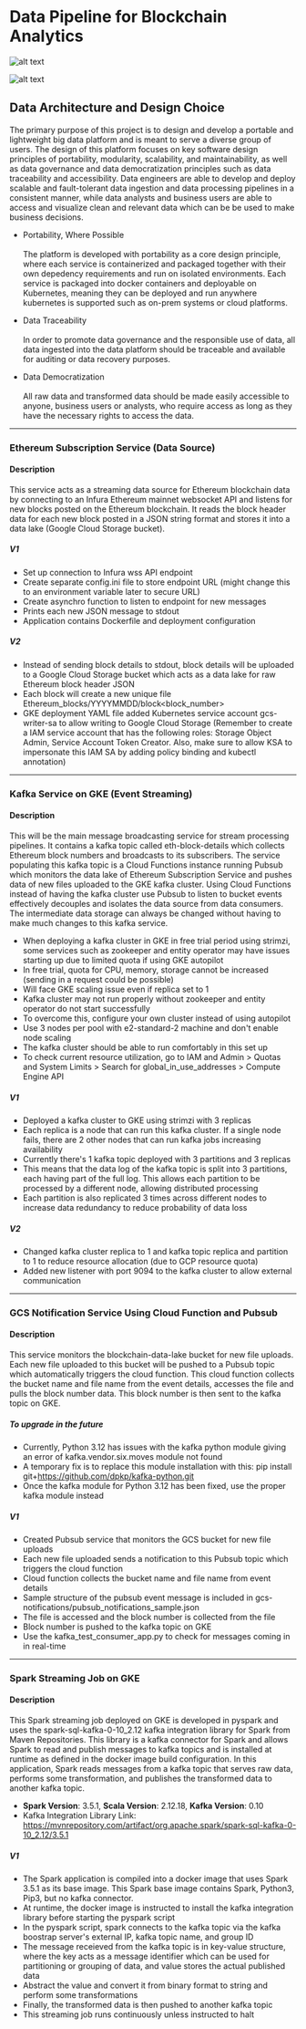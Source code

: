 # Data Pipeline for Blockchain Analytics

![alt text](https://github.com/gyhzz/GCP-Blockchain-Analysis-Pipeline/blob/main/images/data_architecture_2.png?raw=true)

![alt text](https://github.com/gyhzz/GCP-Blockchain-Analysis-Pipeline/blob/main/images/data_architecture_flow.png?raw=true)

## Data Architecture and Design Choice
The primary purpose of this project is to design and develop a portable and lightweight big data platform and is meant to serve a diverse group of users. The design of this platform focuses on key software design principles of portability, modularity, scalability, and maintainability, as well as data governance and data democratization principles such as data traceability and accessibility. Data engineers are able to develop and deploy scalable and fault-tolerant data ingestion and data processing pipelines in a consistent manner, while data analysts and business users are able to access and visualize clean and relevant data which can be be used to make business decisions.

- Portability, Where Possible\
\
The platform is developed with portability as a core design principle, where each service is containerized and packaged together with their own depedency requirements and run on isolated environments. Each service is packaged into docker containers and deployable on Kubernetes, meaning they can be deployed and run anywhere kubernetes is supported such as on-prem systems or cloud platforms. 

- Data Traceability\
\
In order to promote data governance and the responsible use of data, all data ingested into the data platform should be traceable and available for auditing or data recovery purposes.

- Data Democratization\
\
All raw data and transformed data should be made easily accessible to anyone, business users or analysts, who require access as long as they have the necessary rights to access the data.
 
___

### Ethereum Subscription Service (Data Source)

#### Description
This service acts as a streaming data source for Ethereum blockchain data by connecting to an Infura Ethereum mainnet websocket API and listens for new blocks posted on the Ethereum blockchain. It reads the block header data for each new block posted in a JSON string format and stores it into a data lake (Google Cloud Storage bucket).

##### V1 
- Set up connection to Infura wss API endpoint
- Create separate config.ini file to store endpoint URL (might change this to an environment variable later to secure URL)
- Create asynchro function to listen to endpoint for new messages
- Prints each new JSON message to stdout
- Application contains Dockerfile and deployment configuration

##### V2
- Instead of sending block details to stdout, block details will be uploaded to a Google Cloud Storage bucket which acts as a data lake for raw Ethereum block header JSON
- Each block will create a new unique file Ethereum_blocks/YYYYMMDD/block<block_number>
- GKE deployment YAML file added Kubernetes service account gcs-writer-sa to allow writing to Google Cloud Storage (Remember to create a IAM service account that has the following roles: Storage Object Admin, Service Account Token Creator. Also, make sure to allow KSA to impersonate this IAM SA by adding policy binding and kubectl annotation)

___

### Kafka Service on GKE (Event Streaming)

#### Description
This will be the main message broadcasting service for stream processing pipelines. It contains a kafka topic called eth-block-details which collects Ethereum block numbers and broadcasts to its subscribers. The service populating this kafka topic is a Cloud Functions instance running Pubsub which monitors the data lake of Ethereum Subscription Service and pushes data of new files uploaded to the GKE kafka cluster. Using Cloud Functions instead of having the kafka cluster use Pubsub to listen to bucket events effectively decouples and isolates the data source from data consumers. The intermediate data storage can always be changed without having to make much changes to this kafka service.

- When deploying a kafka cluster in GKE in free trial period using strimzi, some services such as zookeeper and entity operator may have issues starting up due to limited quota if using GKE autopilot
- In free trial, quota for CPU, memory, storage cannot be increased (sending in a request could be possible)
- Will face GKE scaling issue even if replica set to 1
- Kafka cluster may not run properly without zookeeper and entity operator do not start successfully
- To overcome this, configure your own cluster instead of using autopilot
- Use 3 nodes per pool with e2-standard-2 machine and don't enable node scaling
- The kafka cluster should be able to run comfortably in this set up
- To check current resource utilization, go to IAM and Admin > Quotas and System Limits > Search for global_in_use_addresses > Compute Engine API

##### V1 
- Deployed a kafka cluster to GKE using strimzi with 3 replicas
- Each replica is a node that can run this kafka cluster. If a single node fails, there are 2 other nodes that can run kafka jobs increasing availability
- Currently there's 1 kafka topic deployed with 3 partitions and 3 replicas
- This means that the data log of the kafka topic is split into 3 partitions, each having part of the full log. This allows each partition to be processed by a different node, allowing distributed processing
- Each partition is also replicated 3 times across different nodes to increase data redundancy to reduce probability of data loss

##### V2
- Changed kafka cluster replica to 1 and kafka topic replica and partition to 1 to reduce resource allocation (due to GCP resource quota)
- Added new listener with port 9094 to the kafka cluster to allow external communication

___

### GCS Notification Service Using Cloud Function and Pubsub

#### Description
This service monitors the blockchain-data-lake bucket for new file uploads. Each new file uploaded to this bucket will be pushed to a Pubsub topic which automatically triggers the cloud function. This cloud function collects the bucket name and file name from the event details, accesses the file and pulls the block number data. This block number is then sent to the kafka topic on GKE.

##### To upgrade in the future
- Currently, Python 3.12 has issues with the kafka python module giving an error of kafka.vendor.six.moves module not found
- A temporary fix is to replace this module installation with this: pip install git+https://github.com/dpkp/kafka-python.git
- Once the kafka module for Python 3.12 has been fixed, use the proper kafka module instead

##### V1 
- Created Pubsub service that monitors the GCS bucket for new file uploads
- Each new file uploaded sends a notification to this Pubsub topic which triggers the cloud function
- Cloud function collects the bucket name and file name from event details
- Sample structure of the pubsub event message is included in gcs-notifications/pubsub_notifications_sample.json
- The file is accessed and the block number is collected from the file
- Block number is pushed to the kafka topic on GKE
- Use the kafka_test_consumer_app.py to check for messages coming in in real-time

___

### Spark Streaming Job on GKE

#### Description
This Spark streaming job deployed on GKE is developed in pyspark and uses the spark-sql-kafka-0-10_2.12 kafka integration library for Spark from Maven Repositories. This library is a kafka connector for Spark and allows Spark to read and publish messages to kafka topics and is installed at runtime as defined in the docker image build configuration. In this application, Spark reads messages from a kafka topic that serves raw data, performs some transformation, and publishes the transformed data to another kafka topic.

- **Spark Version**: 3.5.1, **Scala Version**: 2.12.18, **Kafka Version**: 0.10
- Kafka Integration Library Link: https://mvnrepository.com/artifact/org.apache.spark/spark-sql-kafka-0-10_2.12/3.5.1

##### V1 
- The Spark application is compiled into a docker image that uses Spark 3.5.1 as its base image. This Spark base image contains Spark, Python3, Pip3, but no kafka connector.
- At runtime, the docker image is instructed to install the kafka integration library before starting the pyspark script
- In the pyspark script, spark connects to the kafka topic via the kafka boostrap server's external IP, kafka topic name, and group ID
- The message receieved from the kafka topic is in key-value structure, where the key acts as a message identifier which can be used for partitioning or grouping of data, and value stores the actual published data
- Abstract the value and convert it from binary format to string and perform some transformations
- Finally, the transformed data is then pushed to another kafka topic
- This streaming job runs continuously unless instructed to halt
